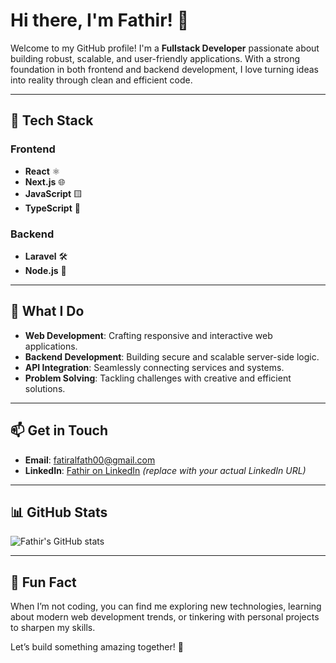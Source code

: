 # Hi there, I'm Fathir! 👋

Welcome to my GitHub profile! I'm a **Fullstack Developer** passionate about building robust, scalable, and user-friendly applications. With a strong foundation in both frontend and backend development, I love turning ideas into reality through clean and efficient code.

---

## 🚀 Tech Stack

### Frontend
- **React** ⚛️  
- **Next.js** 🌐  
- **JavaScript** 🟨  
- **TypeScript** 💙

### Backend
- **Laravel** 🛠️
- **Node.js** 🌱

---

## 🌟 What I Do
- **Web Development**: Crafting responsive and interactive web applications.
- **Backend Development**: Building secure and scalable server-side logic.
- **API Integration**: Seamlessly connecting services and systems.
- **Problem Solving**: Tackling challenges with creative and efficient solutions.

---

## 📫 Get in Touch
- **Email**: [fatiralfath00@gmail.com](mailto:fatiralfath00@gmail.com)  
- **LinkedIn**: [Fathir on LinkedIn](https://linkedin.com/in/your-link-here) *(replace with your actual LinkedIn URL)*

---

## 📊 GitHub Stats
![Fathir's GitHub stats](https://github-readme-stats.vercel.app/api?username=your-username&show_icons=true&theme=radical)

---

## 🌱 Fun Fact
When I’m not coding, you can find me exploring new technologies, learning about modern web development trends, or tinkering with personal projects to sharpen my skills.

Let’s build something amazing together! 🚀

